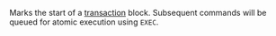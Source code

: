 Marks the start of a [transaction][tt] block.
Subsequent commands will be queued for atomic execution using `EXEC`.

[tt]: /topics/transactions
